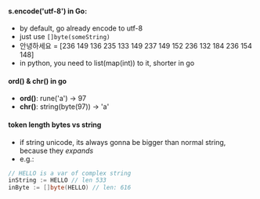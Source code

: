 #### s.encode('utf-8') in Go:
- by default, go already encode to utf-8
- just use `[]byte(someString)`
- 안녕하세요 = [236 149 136 235 133 149 237 149 152 236 132 184 236 154 148]
- in python, you need to list(map(int)) to it, shorter in go


#### ord() & chr() in go
- **ord()**: rune('a') -> 97
- **chr()**: string(byte(97)) -> 'a'


#### token length bytes vs string
* if string unicode, its always gonna be bigger than normal string, because they *expands*
* e.g.:
```go
// HELLO is a var of complex string
inString := HELLO // len 533
inByte := []byte(HELLO) // len: 616
```
